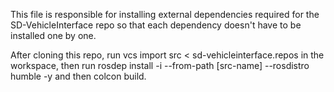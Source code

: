 This file is responsible for installing external dependencies required for the SD-VehicleInterface repo so that each dependency doesn't have to be installed one by one.

After cloning this repo, run vcs import src < sd-vehicleinterface.repos in the workspace, then run rosdep install -i --from-path [src-name] --rosdistro humble -y and then colcon build.
